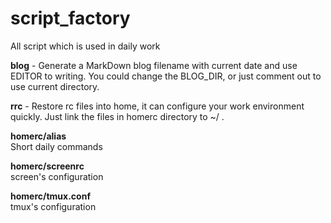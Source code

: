 script_factory
==============

All script which is used in daily work

**blog** - Generate a MarkDown blog filename with current date and use EDITOR to writing.
        You could change the BLOG_DIR, or just comment out to use current directory.

**rrc** - Restore rc files into home, it can configure your work environment quickly.
       Just link the files in homerc directory to ~/ .

**homerc/alias**   
	Short daily commands   

**homerc/screenrc**   
	screen's configuration   

**homerc/tmux.conf**   
	tmux's configuration   
